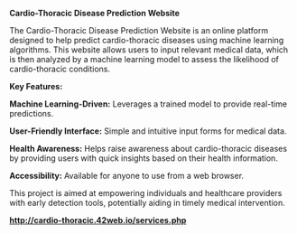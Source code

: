 **Cardio-Thoracic Disease Prediction Website**



The Cardio-Thoracic Disease Prediction Website is an online platform designed to help predict cardio-thoracic diseases using machine learning algorithms. This website allows users to input relevant medical data, which is then analyzed by a machine learning model to assess the likelihood of cardio-thoracic conditions.

**Key Features:**

**Machine Learning-Driven:** Leverages a trained model to provide real-time predictions.

**User-Friendly Interface:** Simple and intuitive input forms for medical data.

**Health Awareness:** Helps raise awareness about cardio-thoracic diseases by providing users with quick insights based on their health information.

**Accessibility:** Available for anyone to use from a web browser.

This project is aimed at empowering individuals and healthcare providers with early detection tools, potentially aiding in timely medical intervention.

**http://cardio-thoracic.42web.io/services.php**
